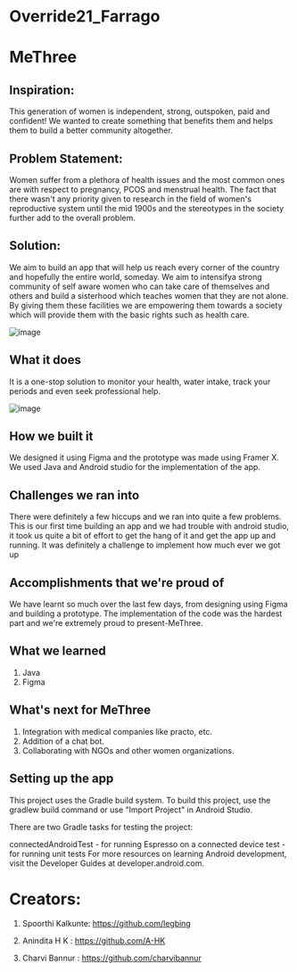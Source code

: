 # Override21_Farrago
# MeThree 
## Inspiration: 
This generation of women is independent, strong, outspoken, paid and confident! We wanted to create something that benefits them and helps them to build a better community altogether.

## Problem Statement: 
Women suffer from a plethora of health issues and the most common ones are with respect to pregnancy, PCOS and menstrual health. The fact that there wasn't any priority given to research in the field of women's reproductive system until the mid 1900s and the stereotypes in the society further add to the overall problem.

## Solution:
We aim to build an app that will help us reach every corner of the country and hopefully the entire world, someday. We aim to intensifya strong community of self aware women who can take care of themselves and others and build a sisterhood which teaches women that they are not alone. By giving them these facilities we are empowering them towards a society which will provide them with the basic rights such as health care.

![image](https://user-images.githubusercontent.com/77164319/131868401-be38cc90-6878-4541-a634-01496ef285db.png)

## What it does
It is a one-stop solution to monitor your health, water intake, track your periods and even seek professional help. 

![image](https://user-images.githubusercontent.com/77164319/131868510-82a5cafc-2baf-4f53-b027-f7141946c22a.png)


## How we built it
We designed it using Figma and the prototype was made using Framer X. We used Java and Android studio for the implementation of the app.

## Challenges we ran into
There were definitely a few hiccups and we ran into quite a few problems. This is our first time building an app and we had trouble with android studio, it took us quite a bit of effort to get the hang of it and get the app up and running. It was definitely a challenge to implement how much ever we got up

## Accomplishments that we're proud of
We have learnt so much over the last few days, from designing using Figma and building a prototype. The implementation of the code was the hardest part and we're extremely proud to present-MeThree.

## What we learned
1. Java
2. Figma
## What's next for MeThree
1. Integration with medical companies like practo, etc.
2. Addition of a chat bot.
3. Collaborating with NGOs and other women organizations.

## Setting up the app
This project uses the Gradle build system. To build this project, use the gradlew build command or use "Import Project" in Android Studio.

There are two Gradle tasks for testing the project:

connectedAndroidTest - for running Espresso on a connected device
test - for running unit tests
For more resources on learning Android development, visit the Developer Guides at developer.android.com.

# Creators:
1. Spoorthi Kalkunte: https://github.com/legbing

2. Anindita H K : https://github.com/A-HK

3. Charvi Bannur : https://github.com/charvibannur
